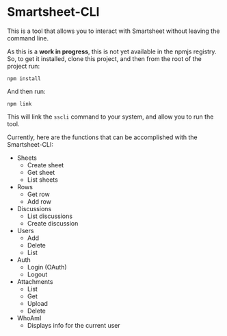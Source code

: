# Smartsheet-CLI
This is a tool that allows you to interact with Smartsheet without leaving the command line.

As this is a **work in progress**, this is not yet available in the npmjs registry. So, to get it installed, clone this project, and then from the root of the project run: 

    npm install

And then run:

    npm link

This will link the `sscli` command to your system, and allow you to run the tool.

Currently, here are the functions that can be accomplished with the Smartsheet-CLI:

* Sheets
    * Create sheet
    * Get sheet
    * List sheets
* Rows
    * Get row
    * Add row
* Discussions
    * List discussions
    * Create discussion
* Users
    * Add
    * Delete
    * List
* Auth
    * Login (OAuth)
    * Logout
* Attachments
    * List
    * Get
    * Upload
    * Delete
* WhoAmI
    * Displays info for the current user